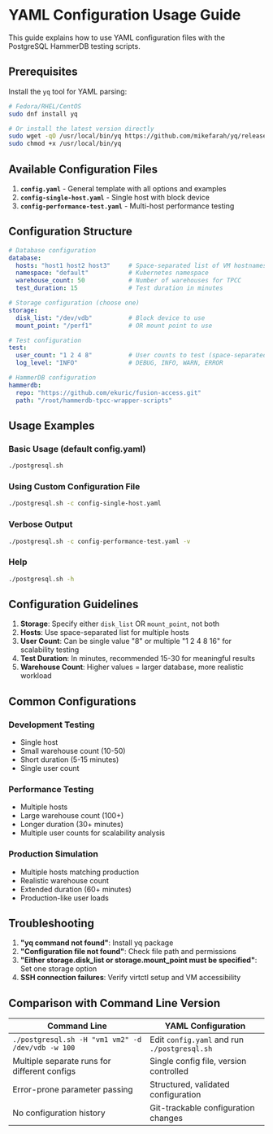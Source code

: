 # YAML Configuration Usage Guide

This guide explains how to use YAML configuration files with the PostgreSQL HammerDB testing scripts.

## Prerequisites

Install the `yq` tool for YAML parsing:

```bash
# Fedora/RHEL/CentOS
sudo dnf install yq

# Or install the latest version directly
sudo wget -qO /usr/local/bin/yq https://github.com/mikefarah/yq/releases/latest/download/yq_linux_amd64
sudo chmod +x /usr/local/bin/yq
```

## Available Configuration Files

1. **`config.yaml`** - General template with all options and examples
2. **`config-single-host.yaml`** - Single host with block device
3. **`config-performance-test.yaml`** - Multi-host performance testing

## Configuration Structure

```yaml
# Database configuration
database:
  hosts: "host1 host2 host3"     # Space-separated list of VM hostnames
  namespace: "default"           # Kubernetes namespace
  warehouse_count: 50            # Number of warehouses for TPCC
  test_duration: 15              # Test duration in minutes

# Storage configuration (choose one)
storage:
  disk_list: "/dev/vdb"          # Block device to use
  mount_point: "/perf1"          # OR mount point to use

# Test configuration
test:
  user_count: "1 2 4 8"          # User counts to test (space-separated)
  log_level: "INFO"              # DEBUG, INFO, WARN, ERROR

# HammerDB configuration
hammerdb:
  repo: "https://github.com/ekuric/fusion-access.git"
  path: "/root/hammerdb-tpcc-wrapper-scripts"
```

## Usage Examples

### Basic Usage (default config.yaml)
```bash
./postgresql.sh
```

### Using Custom Configuration File
```bash
./postgresql.sh -c config-single-host.yaml
```

### Verbose Output
```bash
./postgresql.sh -c config-performance-test.yaml -v
```

### Help
```bash
./postgresql.sh -h
```

## Configuration Guidelines

1. **Storage**: Specify either `disk_list` OR `mount_point`, not both
2. **Hosts**: Use space-separated list for multiple hosts
3. **User Count**: Can be single value "8" or multiple "1 2 4 8 16" for scalability testing
4. **Test Duration**: In minutes, recommended 15-30 for meaningful results
5. **Warehouse Count**: Higher values = larger database, more realistic workload

## Common Configurations

### Development Testing
- Single host
- Small warehouse count (10-50)
- Short duration (5-15 minutes)
- Single user count

### Performance Testing
- Multiple hosts
- Large warehouse count (100+)
- Longer duration (30+ minutes)
- Multiple user counts for scalability analysis

### Production Simulation
- Multiple hosts matching production
- Realistic warehouse count
- Extended duration (60+ minutes)
- Production-like user loads

## Troubleshooting

1. **"yq command not found"**: Install yq package
2. **"Configuration file not found"**: Check file path and permissions
3. **"Either storage.disk_list or storage.mount_point must be specified"**: Set one storage option
4. **SSH connection failures**: Verify virtctl setup and VM accessibility

## Comparison with Command Line Version

| Command Line | YAML Configuration |
|--------------|-------------------|
| `./postgresql.sh -H "vm1 vm2" -d /dev/vdb -w 100` | Edit `config.yaml` and run `./postgresql.sh` |
| Multiple separate runs for different configs | Single config file, version controlled |
| Error-prone parameter passing | Structured, validated configuration |
| No configuration history | Git-trackable configuration changes |

